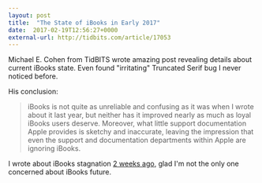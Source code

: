 ```yaml
---
layout: post
title:  "The State of iBooks in Early 2017"
date:  2017-02-19T12:56:27+0000
external-url: http://tidbits.com/article/17053
---
```


Michael E. Cohen from TidBITS wrote amazing post revealing details about current iBooks state. Even found "irritating" Truncated Serif bug I never noticed before.

His conclusion:

> iBooks is not quite as unreliable and confusing as it was when I wrote about it last year, but neither has it improved nearly as much as loyal iBooks users deserve. Moreover, what little support documentation Apple provides is sketchy and inaccurate, leaving the impression that even the support and documentation departments within Apple are ignoring iBooks.

I wrote about iBooks stagnation [2 weeks ago,](http://borisy.net/2017/02/06/backing-up-ibooks-drm-and-region-switching/) glad I'm not the only one concerned about iBooks future.